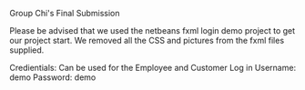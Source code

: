 

Group Chi's Final Submission

Please be advised that we used the netbeans fxml login demo project to get our project start. We removed all the CSS and pictures from the fxml files supplied.

Credientials: Can be used for the Employee and Customer Log in
Username: demo
Password: demo
